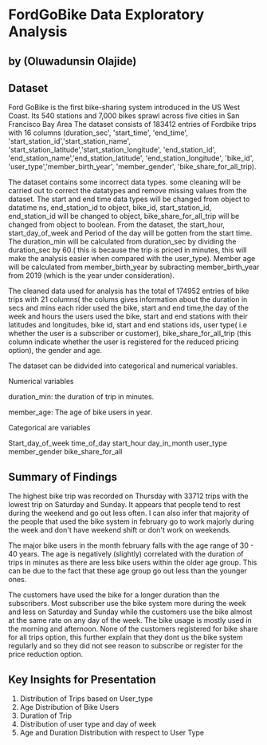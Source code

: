 # FordGoBike Data Exploratory Analysis
## by (Oluwadunsin Olajide)


## Dataset

Ford GoBike is the first bike-sharing system introduced in the US West Coast. Its 540 stations and 7,000 bikes sprawl across five cities in San Francisco Bay Area
The dataset consists of 183412 entries of Fordbike trips with 16 columns (duration_sec', 'start_time', 'end_time', 'start_station_id','start_station_name', 'start_station_latitude','start_station_longitude', 'end_station_id', 'end_station_name','end_station_latitude', 'end_station_longitude', 'bike_id', 'user_type','member_birth_year', 'member_gender', 'bike_share_for_all_trip).

The dataset contains some incorrect data types. some cleaning will be carried out to correct the datatypes and remove missing values from the dataset.
The start and end time data types will be changed from object to datatime ns, end_station_id to object, bike_id, start_station_id, end_station_id will be changed to object, bike_share_for_all_trip will be changed from object to boolean.
From the dataset, the start_hour, start_day_of_week and Period of the day will be gotten from the start time. The duration_min will be calculated from duration_sec by dividing the duration_sec by 60.( this is because the trip is priced in minutes, this will make the analysis easier when compared with the user_type). Member age will be calculated from member_birth_year by subracting member_birth_year from 2019 (which is the year under consideration).

The cleaned data used for analysis has the total of 174952 entries of bike trips with 21 columns( the colums gives information about the duration in secs and mins each rider used the bike, start and end time,the day of the week and hours the users used the bike, start and end stations with their latitudes and longitudes, bike id, start and end stations ids, user type( i.e whether the user is a subscriber or customer), bike_share_for_all_trip (this column indicate whether the user is registered for the reduced pricing option), the gender and age.

The dataset can be didvided into categorical and numerical variables.

Numerical variables 

duration_min: the duration of trip in minutes.

member_age: The age of bike users in year.

Categorical are variables

Start_day_of_week
time_of_day
start_hour
day_in_month
user_type
member_gender
bike_share_for_all



## Summary of Findings

The highest bike trip was recorded on Thursday with 33712 trips with the lowest trip on Saturday and Sunday. It appears that people tend to rest during the weekend and go out less often. I can also infer that majority of the people that used the bike system in february go to work majorly during the week and don't have weekend shift or don't work on weekends.

The major bike users in the month february falls with the age range of 30 - 40 years. The age is negatively (slightly) correlated with the duration of trips in minutes as there are less bike users within the older age group. This can be due to the fact that these age group go out less than the younger ones.

The customers have used the bike for a longer duration than the subscribers. Most subscriber use the bike system more during the week and less on Saturday and Sunday while the customers use the bike almost at the same rate on any day of the week. The bike usage is mostly used in the morning and afternoon. None of the customers registered for bike share for all trips option, this further explain that they dont us the bike system regularly and so they did not see reason to subscribe or register for the price reduction option.

## Key Insights for Presentation
<ol>
   <li> Distribution of Trips based on User_type </li>

   <li>   Age Distribution of Bike Users </li>
    
   <li>   Duration of Trip </li>
   <li>   Distribution of user type and day of week </li>

   <li>  Age and Duration Distribution with respect to User Type </li>
</ol>